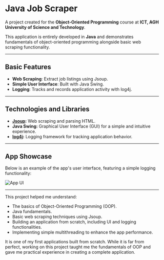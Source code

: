 # Java Job Scraper

A project created for the **Object-Oriented Programming** course at **ICT, AGH University of Science and Technology**. 

This application is entirely developed in **Java** and demonstrates fundamentals of object-oriented programming alongside basic web scraping functionality.

---

## Basic Features

- **Web Scraping**: Extract job listings using Jsoup.  
- **Simple User Interface**: Built with Java Swing.  
- **Logging**: Tracks and records application activity with log4j.  

---

## Technologies and Libraries

- **[Jsoup](https://jsoup.org/):** Web scraping and parsing HTML.  
- **Java Swing:** Graphical User Interface (GUI) for a simple and intuitive experience.  
- **[log4j](https://logging.apache.org/log4j/2.x/):** Logging framework for tracking application behavior.  

---

## App Showcase

Below is an example of the app's user interface, featuring a simple logging functionality:  

![App UI](https://github.com/user-attachments/assets/94e7b844-cf11-4f2a-a0a6-194d436246ae)

---

This project helped me understand:
- The basics of Object-Oriented Programming (OOP).  
- Java fundamentals.  
- Basic web scraping techniques using Jsoup.  
- Building an application from scratch, including UI and logging functionalities.  
- Implementing simple multithreading to enhance the app performance.  

It is one of my first applications built from scratch. While it is far from perfect, working on this project taught me the fundamentals of OOP and gave me practical experience in creating a complete application.

